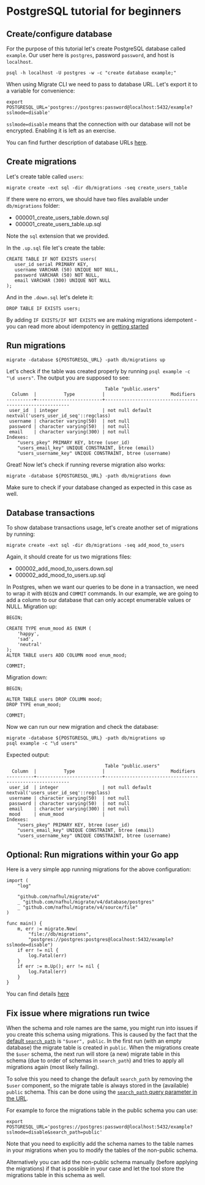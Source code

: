 # PostgreSQL tutorial for beginners

## Create/configure database

For the purpose of this tutorial let's create PostgreSQL database called `example`.
Our user here is `postgres`, password `password`, and host is `localhost`.

```
psql -h localhost -U postgres -w -c "create database example;"
```

When using Migrate CLI we need to pass to database URL. Let's export it to a variable for convenience:

```
export POSTGRESQL_URL='postgres://postgres:password@localhost:5432/example?sslmode=disable'
```

`sslmode=disable` means that the connection with our database will not be encrypted. Enabling it is left as an exercise.

You can find further description of database URLs [here](README.md#database-urls).

## Create migrations

Let's create table called `users`:

```
migrate create -ext sql -dir db/migrations -seq create_users_table
```

If there were no errors, we should have two files available under `db/migrations` folder:

- 000001_create_users_table.down.sql
- 000001_create_users_table.up.sql

Note the `sql` extension that we provided.

In the `.up.sql` file let's create the table:

```
CREATE TABLE IF NOT EXISTS users(
   user_id serial PRIMARY KEY,
   username VARCHAR (50) UNIQUE NOT NULL,
   password VARCHAR (50) NOT NULL,
   email VARCHAR (300) UNIQUE NOT NULL
);
```

And in the `.down.sql` let's delete it:

```
DROP TABLE IF EXISTS users;
```

By adding `IF EXISTS/IF NOT EXISTS` we are making migrations idempotent - you can read more about idempotency in [getting started](../../GETTING_STARTED.md#create-migrations)

## Run migrations

```
migrate -database ${POSTGRESQL_URL} -path db/migrations up
```

Let's check if the table was created properly by running `psql example -c "\d users"`.
The output you are supposed to see:

```
                                    Table "public.users"
  Column  |          Type          |                        Modifiers
----------+------------------------+---------------------------------------------------------
 user_id  | integer                | not null default nextval('users_user_id_seq'::regclass)
 username | character varying(50)  | not null
 password | character varying(50)  | not null
 email    | character varying(300) | not null
Indexes:
    "users_pkey" PRIMARY KEY, btree (user_id)
    "users_email_key" UNIQUE CONSTRAINT, btree (email)
    "users_username_key" UNIQUE CONSTRAINT, btree (username)
```

Great! Now let's check if running reverse migration also works:

```
migrate -database ${POSTGRESQL_URL} -path db/migrations down
```

Make sure to check if your database changed as expected in this case as well.

## Database transactions

To show database transactions usage, let's create another set of migrations by running:

```
migrate create -ext sql -dir db/migrations -seq add_mood_to_users
```

Again, it should create for us two migrations files:

- 000002_add_mood_to_users.down.sql
- 000002_add_mood_to_users.up.sql

In Postgres, when we want our queries to be done in a transaction, we need to wrap it with `BEGIN` and `COMMIT` commands.
In our example, we are going to add a column to our database that can only accept enumerable values or NULL.
Migration up:

```
BEGIN;

CREATE TYPE enum_mood AS ENUM (
	'happy',
	'sad',
	'neutral'
);
ALTER TABLE users ADD COLUMN mood enum_mood;

COMMIT;
```

Migration down:

```
BEGIN;

ALTER TABLE users DROP COLUMN mood;
DROP TYPE enum_mood;

COMMIT;
```

Now we can run our new migration and check the database:

```
migrate -database ${POSTGRESQL_URL} -path db/migrations up
psql example -c "\d users"
```

Expected output:

```
                                    Table "public.users"
  Column  |          Type          |                        Modifiers
----------+------------------------+---------------------------------------------------------
 user_id  | integer                | not null default nextval('users_user_id_seq'::regclass)
 username | character varying(50)  | not null
 password | character varying(50)  | not null
 email    | character varying(300) | not null
 mood     | enum_mood              |
Indexes:
    "users_pkey" PRIMARY KEY, btree (user_id)
    "users_email_key" UNIQUE CONSTRAINT, btree (email)
    "users_username_key" UNIQUE CONSTRAINT, btree (username)
```

## Optional: Run migrations within your Go app

Here is a very simple app running migrations for the above configuration:

```
import (
	"log"

	"github.com/nafhul/migrate/v4"
	_ "github.com/nafhul/migrate/v4/database/postgres"
	_ "github.com/nafhul/migrate/v4/source/file"
)

func main() {
	m, err := migrate.New(
		"file://db/migrations",
		"postgres://postgres:postgres@localhost:5432/example?sslmode=disable")
	if err != nil {
		log.Fatal(err)
	}
	if err := m.Up(); err != nil {
		log.Fatal(err)
	}
}
```

You can find details [here](README.md#use-in-your-go-project)

## Fix issue where migrations run twice

When the schema and role names are the same, you might run into issues if you create this schema using migrations.
This is caused by the fact that the [default `search_path`](https://www.postgresql.org/docs/current/ddl-schemas.html#DDL-SCHEMAS-PATH) is `"$user", public`.
In the first run (with an empty database) the migrate table is created in `public`.
When the migrations create the `$user` schema, the next run will store (a new) migrate table in this schema (due to order of schemas in `search_path`) and tries to apply all migrations again (most likely failing).

To solve this you need to change the default `search_path` by removing the `$user` component, so the migrate table is always stored in the (available) `public` schema.
This can be done using the [`search_path` query parameter in the URL](https://github.com/jexia/migrate/blob/fix-postgres-version-table/database/postgres/README.md#postgres).

For example to force the migrations table in the public schema you can use:

```
export POSTGRESQL_URL='postgres://postgres:password@localhost:5432/example?sslmode=disable&search_path=public'
```

Note that you need to explicitly add the schema names to the table names in your migrations when you to modify the tables of the non-public schema.

Alternatively you can add the non-public schema manually (before applying the migrations) if that is possible in your case and let the tool store the migrations table in this schema as well.
